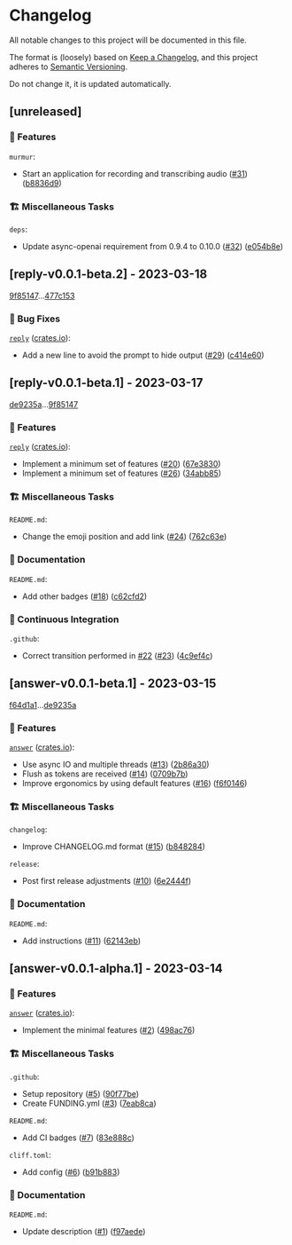 # Changelog

All notable changes to this project will be documented in this file.

The format is (loosely) based on [Keep a Changelog](https://keepachangelog.com/en/1.0.0/),
and this project adheres to [Semantic Versioning](https://semver.org/spec/v2.0.0.html).

Do not change it, it is updated automatically.

## [unreleased]

### 🌟 Features


`murmur`:


- Start an application for recording and transcribing audio ([#31](https://github.com/schneiderfelipe/getanswe.rs/issues/31)) ([b8836d9](https://github.com/schneiderfelipe/getanswe.rs/commit/b8836d922aeb1cbdf978898306f0abd8ad831754))


### 🏗️ Miscellaneous Tasks


`deps`:


- Update async-openai requirement from 0.9.4 to 0.10.0 ([#32](https://github.com/schneiderfelipe/getanswe.rs/issues/32)) ([e054b8e](https://github.com/schneiderfelipe/getanswe.rs/commit/e054b8efee3d453e212a281ae8d83823a4646b7c))


## [reply-v0.0.1-beta.2] - 2023-03-18

[9f85147](https://github.com/schneiderfelipe/getanswe.rs/commit/9f85147987d1e9d8fe730df661607744c43413be)...[477c153](https://github.com/schneiderfelipe/getanswe.rs/commit/477c1531bb83d78c866e48326d2c8d3af7ff6f1e)

### 🐛 Bug Fixes


[`reply`](https://github.com/schneiderfelipe/getanswe.rs/tree/main/reply#reply) ([crates.io](https://crates.io/crates/reply)):


- Add a new line to avoid the prompt to hide output ([#29](https://github.com/schneiderfelipe/getanswe.rs/issues/29)) ([c414e60](https://github.com/schneiderfelipe/getanswe.rs/commit/c414e6092c159869c195d8be1956443cc3d3a191))


## [reply-v0.0.1-beta.1] - 2023-03-17

[de9235a](https://github.com/schneiderfelipe/getanswe.rs/commit/de9235a59e5e14a0e7d90e353acf31a27a87571a)...[9f85147](https://github.com/schneiderfelipe/getanswe.rs/commit/9f85147987d1e9d8fe730df661607744c43413be)

### 🌟 Features


[`reply`](https://github.com/schneiderfelipe/getanswe.rs/tree/main/reply#reply) ([crates.io](https://crates.io/crates/reply)):


- Implement a minimum set of features ([#20](https://github.com/schneiderfelipe/getanswe.rs/issues/20)) ([67e3830](https://github.com/schneiderfelipe/getanswe.rs/commit/67e3830bfbe0e4d29f23c0dc817a75e6df0f68ff))
- Implement a minimum set of features ([#26](https://github.com/schneiderfelipe/getanswe.rs/issues/26)) ([34abb85](https://github.com/schneiderfelipe/getanswe.rs/commit/34abb85dacf7248b718274d420798b4df396d756))


### 🏗️ Miscellaneous Tasks


`README.md`:


- Change the emoji position and add link ([#24](https://github.com/schneiderfelipe/getanswe.rs/issues/24)) ([762c63e](https://github.com/schneiderfelipe/getanswe.rs/commit/762c63ecf277e29251d49f5132173bff92cf2961))


### 📝 Documentation


`README.md`:


- Add other badges ([#18](https://github.com/schneiderfelipe/getanswe.rs/issues/18)) ([c62cfd2](https://github.com/schneiderfelipe/getanswe.rs/commit/c62cfd2048c082b7ef5246de9eeb88c2f0458dd8))


### 🚀 Continuous Integration


`.github`:


- Correct transition performed in [#22](https://github.com/schneiderfelipe/getanswe.rs/issues/22) ([#23](https://github.com/schneiderfelipe/getanswe.rs/issues/23)) ([4c9ef4c](https://github.com/schneiderfelipe/getanswe.rs/commit/4c9ef4cfb91b4ed7e6b0241dcd029a95d176f84f))


## [answer-v0.0.1-beta.1] - 2023-03-15

[f64d1a1](https://github.com/schneiderfelipe/getanswe.rs/commit/f64d1a10038d64d9c96d30688164c285d5c773db)...[de9235a](https://github.com/schneiderfelipe/getanswe.rs/commit/de9235a59e5e14a0e7d90e353acf31a27a87571a)

### 🌟 Features


[`answer`](https://github.com/schneiderfelipe/getanswe.rs/tree/main/answer#answer) ([crates.io](https://crates.io/crates/answer)):


- Use async IO and multiple threads ([#13](https://github.com/schneiderfelipe/getanswe.rs/issues/13)) ([2b86a30](https://github.com/schneiderfelipe/getanswe.rs/commit/2b86a3037a14e1dc5c28ec2b7a41dc4b8548bd34))
- Flush as tokens are received ([#14](https://github.com/schneiderfelipe/getanswe.rs/issues/14)) ([0709b7b](https://github.com/schneiderfelipe/getanswe.rs/commit/0709b7b3b49484ee303aa8624d63bccbaf396c80))
- Improve ergonomics by using default features ([#16](https://github.com/schneiderfelipe/getanswe.rs/issues/16)) ([f6f0146](https://github.com/schneiderfelipe/getanswe.rs/commit/f6f01461ca005ddae16d0a250f67310cbb8e69ec))


### 🏗️ Miscellaneous Tasks


`changelog`:


- Improve CHANGELOG.md format ([#15](https://github.com/schneiderfelipe/getanswe.rs/issues/15)) ([b848284](https://github.com/schneiderfelipe/getanswe.rs/commit/b84828497bf84305001c03db9410b91ea0000b35))


`release`:


- Post first release adjustments ([#10](https://github.com/schneiderfelipe/getanswe.rs/issues/10)) ([6e2444f](https://github.com/schneiderfelipe/getanswe.rs/commit/6e2444f159fca322c51d37634c576c66d0e1541e))


### 📝 Documentation


`README.md`:


- Add instructions ([#11](https://github.com/schneiderfelipe/getanswe.rs/issues/11)) ([62143eb](https://github.com/schneiderfelipe/getanswe.rs/commit/62143ebe1d5808a9dd6c7034b622b3dfdafeba3f))


## [answer-v0.0.1-alpha.1] - 2023-03-14

### 🌟 Features


[`answer`](https://github.com/schneiderfelipe/getanswe.rs/tree/main/answer#answer) ([crates.io](https://crates.io/crates/answer)):


- Implement the minimal features ([#2](https://github.com/schneiderfelipe/getanswe.rs/issues/2)) ([498ac76](https://github.com/schneiderfelipe/getanswe.rs/commit/498ac76b41d6de3f73275f6926dc23a61d7088dc))


### 🏗️ Miscellaneous Tasks


`.github`:


- Setup repository ([#5](https://github.com/schneiderfelipe/getanswe.rs/issues/5)) ([90f77be](https://github.com/schneiderfelipe/getanswe.rs/commit/90f77be7db21e2acae86e470f92fddbaae5987fb))
- Create FUNDING.yml ([#3](https://github.com/schneiderfelipe/getanswe.rs/issues/3)) ([7eab8ca](https://github.com/schneiderfelipe/getanswe.rs/commit/7eab8ca4c5838126f9487c137abf86bbfbacbb72))


`README.md`:


- Add CI badges ([#7](https://github.com/schneiderfelipe/getanswe.rs/issues/7)) ([83e888c](https://github.com/schneiderfelipe/getanswe.rs/commit/83e888c994e3e3e50bac48fb7eac86e2ddb3d93d))


`cliff.toml`:


- Add config ([#6](https://github.com/schneiderfelipe/getanswe.rs/issues/6)) ([b91b883](https://github.com/schneiderfelipe/getanswe.rs/commit/b91b8838e287945f21f2a15a045c3333cf0dcb54))


### 📝 Documentation


`README.md`:


- Update description ([#1](https://github.com/schneiderfelipe/getanswe.rs/issues/1)) ([f97aede](https://github.com/schneiderfelipe/getanswe.rs/commit/f97aede8268fb0b4839a8d0e6b8679a70915d95b))


<!-- generated by git-cliff -->
